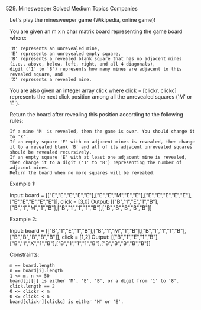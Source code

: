 529. Minesweeper
Solved
Medium
Topics
Companies

Let's play the minesweeper game (Wikipedia, online game)!

You are given an m x n char matrix board representing the game board where:

    'M' represents an unrevealed mine,
    'E' represents an unrevealed empty square,
    'B' represents a revealed blank square that has no adjacent mines (i.e., above, below, left, right, and all 4 diagonals),
    digit ('1' to '8') represents how many mines are adjacent to this revealed square, and
    'X' represents a revealed mine.

You are also given an integer array click where click = [clickr, clickc] represents the next click position among all the unrevealed squares ('M' or 'E').

Return the board after revealing this position according to the following rules:

    If a mine 'M' is revealed, then the game is over. You should change it to 'X'.
    If an empty square 'E' with no adjacent mines is revealed, then change it to a revealed blank 'B' and all of its adjacent unrevealed squares should be revealed recursively.
    If an empty square 'E' with at least one adjacent mine is revealed, then change it to a digit ('1' to '8') representing the number of adjacent mines.
    Return the board when no more squares will be revealed.

 

Example 1:

Input: board = [["E","E","E","E","E"],["E","E","M","E","E"],["E","E","E","E","E"],["E","E","E","E","E"]], click = [3,0]
Output: [["B","1","E","1","B"],["B","1","M","1","B"],["B","1","1","1","B"],["B","B","B","B","B"]]

Example 2:

Input: board = [["B","1","E","1","B"],["B","1","M","1","B"],["B","1","1","1","B"],["B","B","B","B","B"]], click = [1,2]
Output: [["B","1","E","1","B"],["B","1","X","1","B"],["B","1","1","1","B"],["B","B","B","B","B"]]

 

Constraints:

    m == board.length
    n == board[i].length
    1 <= m, n <= 50
    board[i][j] is either 'M', 'E', 'B', or a digit from '1' to '8'.
    click.length == 2
    0 <= clickr < m
    0 <= clickc < n
    board[clickr][clickc] is either 'M' or 'E'.

